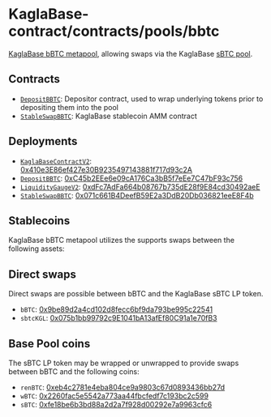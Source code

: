 # KaglaBase-contract/contracts/pools/bbtc

[KaglaBase bBTC metapool](https://www.KaglaBase.fi/bbtc), allowing swaps via the KaglaBase [sBTC pool](../sbtc).

## Contracts

* [`DepositBBTC`](DepositBBTC.vy): Depositor contract, used to wrap underlying tokens prior to depositing them into the pool
* [`StableSwapBBTC`](StableSwapBBTC.vy): KaglaBase stablecoin AMM contract

## Deployments

* [`KaglaBaseContractV2`](../../tokens/KaglaTokenV3.vy): [0x410e3E86ef427e30B9235497143881f717d93c2A](https://etherscan.io/address/0x410e3E86ef427e30B9235497143881f717d93c2A)
* [`DepositBBTC`](DepositBBTC.vy): [0xC45b2EEe6e09cA176Ca3bB5f7eEe7C47bF93c756](https://etherscan.io/address/0xC45b2EEe6e09cA176Ca3bB5f7eEe7C47bF93c756)
* [`LiquidityGaugeV2`](https://github.com/KaglaBasefi/KaglaBase-dao-contracts/blob/master/contracts/gauges/LiquidityGaugeV2.vy): [0xdFc7AdFa664b08767b735dE28f9E84cd30492aeE](https://etherscan.io/address/0xdFc7AdFa664b08767b735dE28f9E84cd30492aeE)
* [`StableSwapBBTC`](StableSwapBBTC.vy): [0x071c661B4DeefB59E2a3DdB20Db036821eeE8F4b](https://etherscan.io/address/0x071c661B4DeefB59E2a3DdB20Db036821eeE8F4b)

## Stablecoins

KaglaBase bBTC metapool utilizes the supports swaps between the following assets:

## Direct swaps

Direct swaps are possible between bBTC and the KaglaBase sBTC LP token.

* `bBTC`: [0x9be89d2a4cd102d8fecc6bf9da793be995c22541](https://etherscan.io/address/0x9be89d2a4cd102d8fecc6bf9da793be995c22541)
* `sbtcKGL`: [0x075b1bb99792c9E1041bA13afEf80C91a1e70fB3](https://etherscan.io/address/0x075b1bb99792c9E1041bA13afEf80C91a1e70fB3)

## Base Pool coins

The sBTC LP token may be wrapped or unwrapped to provide swaps between bBTC and the following coins:

* `renBTC`: [0xeb4c2781e4eba804ce9a9803c67d0893436bb27d](https://etherscan.io/address/0xeb4c2781e4eba804ce9a9803c67d0893436bb27d)
* `wBTC`: [0x2260fac5e5542a773aa44fbcfedf7c193bc2c599](https://etherscan.io/address/0x2260fac5e5542a773aa44fbcfedf7c193bc2c599)
* `sBTC`: [0xfe18be6b3bd88a2d2a7f928d00292e7a9963cfc6](https://etherscan.io/address/0xfe18be6b3bd88a2d2a7f928d00292e7a9963cfc6)
